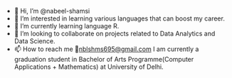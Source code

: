 - 👋 Hi, I’m @nabeel-shamsi
- 👀 I’m interested in learning various languages that can boost my career.
- 🌱 I’m currently learning language R.
- 💞️ I’m looking to collaborate on projects related to Data Analytics and Data Science.
- 📫 How to reach me 📧nblshms695@gmail.com 
I am currently a graduation student in Bachelor of Arts Programme(Computer Applications + Mathematics) at University of Delhi.
<!---
nabeel-shamsi/nabeel-shamsi is a ✨ special ✨ repository because its `README.md` (this file) appears on your G[CourseEra-Data-Analysis-by-R.pdf](https://github.com/nabeel-shamsi/nabeel-shamsi/files/9963588/CourseEra-Data-Analysis-by-R.pdf)
itHub profile.
You can click the Preview link to take a look at your changes.
--->
